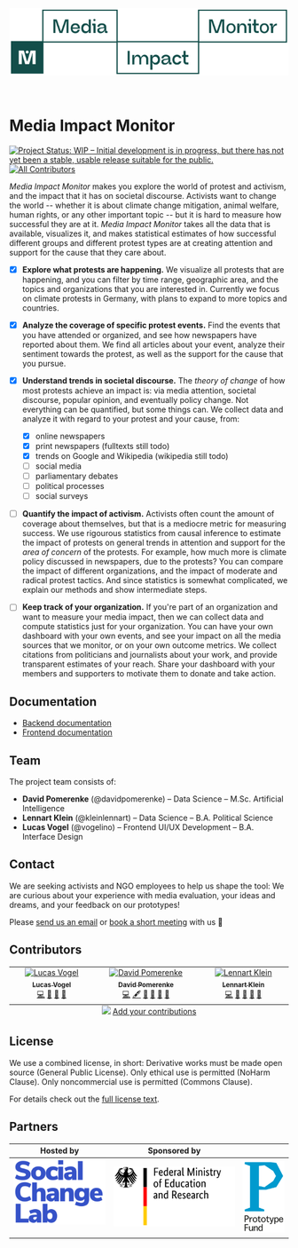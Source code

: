 [![Logo of the Media Impact Monitor app](frontend-nextjs/public/images/logos/mim-alternate-hybrid.svg)](https://mediaimpactmonitor.app/)

<br />

# Media Impact Monitor

[![Project Status: WIP – Initial development is in progress, but there has not yet been a stable, usable release suitable for the public.](https://www.repostatus.org/badges/latest/wip.svg)](https://www.repostatus.org/#wip) <!-- ALL-CONTRIBUTORS-BADGE:START - Do not remove or modify this section -->[![All Contributors](https://img.shields.io/badge/all_contributors-3-orange.svg?style=flat-square)](#contributors-)<!-- ALL-CONTRIBUTORS-BADGE:END -->

_Media Impact Monitor_ makes you explore the world of protest and activism, and the impact that it has on societal discourse. Activists want to change the world -- whether it is about climate change mitigation, animal welfare, human rights, or any other important topic -- but it is hard to measure how successful they are at it. _Media Impact Monitor_ takes all the data that is available, visualizes it, and makes statistical estimates of how successful different groups and different protest types are at creating attention and support for the cause that they care about.

- [x] **Explore what protests are happening.** We visualize all protests that are happening, and you can filter by time range, geographic area, and the topics and organizations that you are interested in. Currently we focus on climate protests in Germany, with plans to expand to more topics and countries.

- [x] **Analyze the coverage of specific protest events.** Find the events that you have attended or organized, and see how newspapers have reported about them. We find all articles about your event, analyze their sentiment towards the protest, as well as the support for the cause that you pursue.

- [x] **Understand trends in societal discourse.** The _theory of change_ of how most protests achieve an impact is: via media attention, societal discourse, popular opinion, and eventually policy change. Not everything can be quantified, but some things can. We collect data and analyze it with regard to your protest and your cause, from:

  - [x] online newspapers
  - [x] print newspapers (fulltexts still todo)
  - [x] trends on Google and Wikipedia (wikipedia still todo)
  - [ ] social media
  - [ ] parliamentary debates
  - [ ] political processes
  - [ ] social surveys

- [ ] **Quantify the impact of activism.** Activists often count the amount of coverage about themselves, but that is a mediocre metric for measuring success. We use rigourous statistics from causal inference to estimate the impact of protests on general trends in attention and support for the _area of concern_ of the protests. For example, how much more is climate policy discussed in newspapers, due to the protests? You can compare the impact of different organizations, and the impact of moderate and radical protest tactics. And since statistics is somewhat complicated, we explain our methods and show intermediate steps.

- [ ] **Keep track of your organization.** If you're part of an organization and want to measure your media impact, then we can collect data and compute statistics just for your organization. You can have your own dashboard with your own events, and see your impact on all the media sources that we monitor, or on your own outcome metrics. We collect citations from politicians and journalists about your work, and provide transparent estimates of your reach. Share your dashboard with your members and supporters to motivate them to donate and take action.

## Documentation

- [Backend documentation](backend-python/README.md)
- [Frontend documentation](frontend-nextjs/README.MD)

## Team

The project team consists of:

- **David Pomerenke** (@davidpomerenke) – Data Science – M.Sc. Artificial Intelligence
- **Lennart Klein** (@kleinlennart) – Data Science – B.A. Political Science
- **Lucas Vogel** (@vogelino) – Frontend UI/UX Development – B.A. Interface Design

## Contact

We are seeking activists and NGO employees to help us shape the tool: We are curious about your experience with media evaluation, your ideas and dreams, and your feedback on our prototypes!

Please [send us an email](mailto:david@socialchangelab.org) or [book a short meeting](https://cal.com/davidpomerenke/meeting-mim) with us 🤗

## Contributors

<!-- ALL-CONTRIBUTORS-LIST:START - Do not remove or modify this section -->
<!-- prettier-ignore-start -->
<!-- markdownlint-disable -->
<table>
  <tbody>
    <tr>
      <td align="center" valign="top" width="10%"><a href="https://github.com/vogelino"><img src="https://avatars.githubusercontent.com/u/2759340?v=4?s=64" width="64px;" alt="Lucas Vogel"/><br /><sub><b>Lucas Vogel</b></sub></a><br /><a href="https://github.com/SocialChangeLab/media-impact-monitor-website/commits?author=vogelino" title="Code">💻</a> <a href="#design-vogelino" title="Design">🎨</a> <a href="https://github.com/SocialChangeLab/media-impact-monitor-website/commits?author=vogelino" title="Documentation">📖</a> <a href="#projectManagement-vogelino" title="Project Management">📆</a></td>
      <td align="center" valign="top" width="10%"><a href="https://github.com/davidpomerenke"><img src="https://avatars.githubusercontent.com/u/46022183?v=4?s=64" width="64px;" alt="David Pomerenke"/><br /><sub><b>David Pomerenke</b></sub></a><br /><a href="https://github.com/SocialChangeLab/media-impact-monitor-website/commits?author=davidpomerenke" title="Code">💻</a> <a href="#content-davidpomerenke" title="Content">🖋</a> <a href="#data-davidpomerenke" title="Data">🔣</a> <a href="https://github.com/SocialChangeLab/media-impact-monitor-website/commits?author=davidpomerenke" title="Documentation">📖</a> <a href="#projectManagement-davidpomerenke" title="Project Management">📆</a> <a href="#research-davidpomerenke" title="Research">🔬</a></td>
      <td align="center" valign="top" width="10%"><a href="https://www.kleinbutsignificant.com/"><img src="https://avatars.githubusercontent.com/u/31488915?v=4?s=64" width="64px;" alt="Lennart Klein"/><br /><sub><b>Lennart Klein</b></sub></a><br /><a href="https://github.com/SocialChangeLab/media-impact-monitor-website/commits?author=kleinlennart" title="Code">💻</a> <a href="#data-kleinlennart" title="Data">🔣</a> <a href="https://github.com/SocialChangeLab/media-impact-monitor-website/commits?author=kleinlennart" title="Documentation">📖</a> <a href="#projectManagement-kleinlennart" title="Project Management">📆</a> <a href="#research-kleinlennart" title="Research">🔬</a></td>
    </tr>
  </tbody>
  <tfoot>
    <tr>
      <td align="center" size="13px" colspan="10">
        <img src="https://raw.githubusercontent.com/all-contributors/all-contributors-cli/1b8533af435da9854653492b1327a23a4dbd0a10/assets/logo-small.svg">
          <a href="https://all-contributors.js.org/docs/en/bot/usage">Add your contributions</a>
        </img>
      </td>
    </tr>
  </tfoot>
</table>

<!-- markdownlint-restore -->
<!-- prettier-ignore-end -->

<!-- ALL-CONTRIBUTORS-LIST:END -->

## License

We use a combined license, in short: Derivative works must be made open source (General Public License). Only ethical use is permitted (NoHarm Clause). Only noncommercial use is permitted (Commons Clause).

For details check out the [full license text](LICENSE).

## Partners

| Hosted by                                                                                                                                                            | Sponsored by                                                                                                                                 |                                                                                                                          |
| -------------------------------------------------------------------------------------------------------------------------------------------------------------------- | -------------------------------------------------------------------------------------------------------------------------------------------- | ------------------------------------------------------------------------------------------------------------------------ |
| [![Logo of the Social Change Lab](frontend-nextjs/public/images/logos/socialchangelab-hybrid.svg)](https://socialchangelab.org/)&nbsp;&nbsp;&nbsp;&nbsp;&nbsp;&nbsp; | [![Logo of the Bundesministerium für Bildung und Forschung](frontend-nextjs/public/images/logos/bmbf-hybrid.svg)](https://prototypefund.de/) | [![Logo of the Prototype Fund](frontend-nextjs/public/images/logos/prototypefund-hybrid.svg)](https://prototypefund.de/) |
